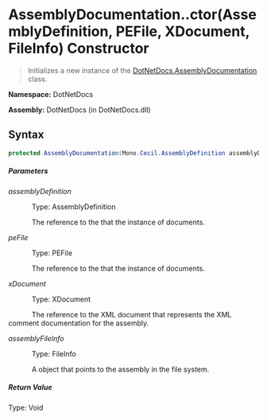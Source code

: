 # AssemblyDocumentation..ctor(AssemblyDefinition, PEFile, XDocument, FileInfo) Constructor
> Initializes a new instance of the [DotNetDocs.AssemblyDocumentation](https://www.google.com/search?q=DotNetDocs.AssemblyDocumentation&btnI=) class.

**Namespace:** DotNetDocs

**Assembly:** DotNetDocs (in DotNetDocs.dll)
## Syntax
```csharp
protected AssemblyDocumentation(Mono.Cecil.AssemblyDefinition assemblyDefinition, ICSharpCode.Decompiler.Metadata.PEFile peFile, System.Xml.Linq.XDocument xDocument, System.IO.FileInfo assemblyFileInfo);
```
##### Parameters
*assemblyDefinition*

&nbsp;&nbsp;&nbsp;&nbsp;&nbsp;&nbsp;&nbsp;&nbsp;&nbsp;&nbsp;&nbsp;&nbsp;Type: AssemblyDefinition

&nbsp;&nbsp;&nbsp;&nbsp;&nbsp;&nbsp;&nbsp;&nbsp;&nbsp;&nbsp;&nbsp;&nbsp;The reference to the  that the instance of  documents.


*peFile*

&nbsp;&nbsp;&nbsp;&nbsp;&nbsp;&nbsp;&nbsp;&nbsp;&nbsp;&nbsp;&nbsp;&nbsp;Type: PEFile

&nbsp;&nbsp;&nbsp;&nbsp;&nbsp;&nbsp;&nbsp;&nbsp;&nbsp;&nbsp;&nbsp;&nbsp;The reference to the  that the instance of  documents.


*xDocument*

&nbsp;&nbsp;&nbsp;&nbsp;&nbsp;&nbsp;&nbsp;&nbsp;&nbsp;&nbsp;&nbsp;&nbsp;Type: XDocument

&nbsp;&nbsp;&nbsp;&nbsp;&nbsp;&nbsp;&nbsp;&nbsp;&nbsp;&nbsp;&nbsp;&nbsp;The reference to the XML document that represents the XML comment documentation for the assembly.


*assemblyFileInfo*

&nbsp;&nbsp;&nbsp;&nbsp;&nbsp;&nbsp;&nbsp;&nbsp;&nbsp;&nbsp;&nbsp;&nbsp;Type: FileInfo

&nbsp;&nbsp;&nbsp;&nbsp;&nbsp;&nbsp;&nbsp;&nbsp;&nbsp;&nbsp;&nbsp;&nbsp;A  object that points to the assembly in the file system.


##### Return Value
Type: Void



